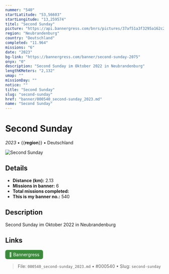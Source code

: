 ```yaml
---
nummer: "540"
startLatitude: "53,56603"
startLongitude: "13,259574"
titel: "Second Sunday"
picture: "https://api.bannergress.com/bnrs/pictures/37af51a3f3295a162c245f325a7e4d61"
region: "Neubrandenburg"
country: "Deutschland"
completed: "11.964"
missions: "6"
date: "2023"
bg-link: "https://bannergress.com/banner/second-sunday-2075"
onyx: "0"
description: "Second Sunday im Oktober 2022 in Neubrandenburg"
lengthKMeters: "2,132"
umap: ""
missionDay: ""
notice: ""
title: "Second Sunday"
slug: "second-sunday"
href: "banner/000540_second-sunday_2023.md"
name: "Second Sunday"
---
```

# Second Sunday

*2023* • {{__region__}} • Deutschland

![Second Sunday](https://api.bannergress.com/bnrs/pictures/37af51a3f3295a162c245f325a7e4d61)



## Details
- **Distance (km):** 2.13
- **Missions in banner:** 6
- **Total missions completed:** 
- **This is my banner no.:** 540



## Description
Second Sunday im Oktober 2022 in Neubrandenburg



## Links
<a href="https://bannergress.com/banner/second-sunday-2075" target="_blank" style="display:inline-block;margin-right:8px;padding:6px 12px;background:#3c8b3c;color:#fff;text-decoration:none;border-radius:6px;">🔗 Bannergress</a>



> File: `000540_second-sunday_2023.md` • #000540 • Slug: `second-sunday`
